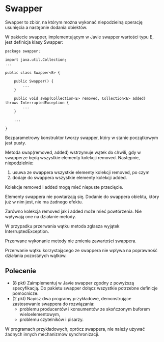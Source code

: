 # Swapper
Swapper to zbiór, na którym można wykonać niepodzielną operację usunięcia a następnie dodania obiektów.

W pakiecie swapper, implementującym w Javie swapper wartości typu E, jest definicja klasy Swapper<E>:
```
package swapper;

import java.util.Collection;
...

public class Swapper<E> {

    public Swapper() {
        ...
    }

    public void swap(Collection<E> removed, Collection<E> added) throws InterruptedException {
        ...
    }

    ...

}
```

Bezparametrowy konstruktor tworzy swapper, który w stanie początkowym jest pusty.

Metoda swap(removed, added) wstrzymuje wątek do chwili, gdy w swapperze będą wszystkie elementy kolekcji removed. Następnie, niepodzielnie:
1. usuwa ze swappera wszystkie elementy kolekcji removed, po czym
2. dodaje do swappera wszystkie elementy kolekcji added.

Kolekcje removed i added mogą mieć niepuste przecięcie.

Elementy swappera nie powtarzają się. Dodanie do swappera obiektu, który już w nim jest, nie ma żadnego efektu.

Zarówno kolekcja removed jak i added może mieć powtórzenia. Nie wpływają one na działanie metody.

W przypadku przerwania wątku metoda zgłasza wyjątek InterruptedException.

Przerwane wykonanie metody nie zmienia zawartości swappera.

Przerwanie wątku korzystającego ze swappera nie wpływa na poprawność działania pozostałych wątków.

## Polecenie
- (8 pkt) Zaimplementuj w Javie swapper zgodny z powyższą specyfikacją. Do pakietu swapper dołącz wszystkie potrzebne definicje pomocnicze.
- (2 pkt) Napisz dwa programy przykładowe, demonstrujące zastosowanie swappera do rozwiązania:
    - problemu producentów i konsumentów ze skończonym buforem wieloelementowym,
    - problemu czytelników i pisarzy.

W programach przykładowych, oprócz swappera, nie należy używać żadnych innych mechanizmów synchronizacji.
